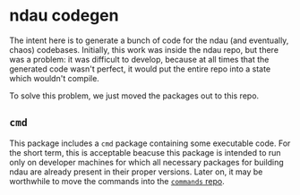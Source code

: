 # ndau codegen

The intent here is to generate a bunch of code for the ndau (and eventually, chaos) codebases. Initially, this work was inside the ndau repo, but there was a problem: it was difficult to develop, because at all times that the generated code wasn't perfect, it would put the entire repo into a state which wouldn't compile.

To solve this problem, we just moved the packages out to this repo.

## `cmd`

This package includes a `cmd` package containing some executable code. For the short term, this is acceptable beacuse this package is intended to run only on developer machines for which all necessary packages for building ndau are already present in their proper versions. Later on, it may be worthwhile to move the commands into the [`commands` repo](https://github.com/ndau/commands).
